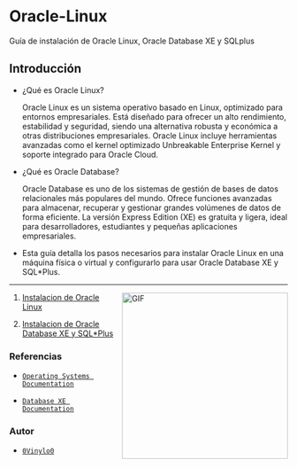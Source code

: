 # Oracle-Linux
Guía de instalación de Oracle Linux, Oracle Database XE y SQLplus

## Introducción

- ¿Qué es Oracle Linux?

    Oracle Linux es un sistema operativo basado en Linux, optimizado para entornos empresariales. Está diseñado para ofrecer un alto rendimiento, estabilidad y seguridad, siendo una alternativa robusta y económica a otras distribuciones empresariales. Oracle Linux incluye herramientas avanzadas como el kernel optimizado Unbreakable Enterprise Kernel y soporte integrado para Oracle Cloud.

- ¿Qué es Oracle Database?

    Oracle Database es uno de los sistemas de gestión de bases de datos relacionales más populares del mundo. Ofrece funciones avanzadas para almacenar, recuperar y gestionar grandes volúmenes de datos de forma eficiente. La versión Express Edition (XE) es gratuita y ligera, ideal para desarrolladores, estudiantes y pequeñas aplicaciones empresariales.

- Esta guía detalla los pasos necesarios para instalar Oracle Linux en una máquina física o virtual y configurarlo para usar Oracle Database XE y SQL*Plus.

----------------------------------------------------------------------------------------------------------

<img src="img/tux-linux-penguin.gif" alt="GIF" width="300" height="300" align="right">
  
  1.  [Instalacion de Oracle Linux](doc/oracle_linux.md)
  
  2.  [Instalacion de Oracle Database XE y SQL*Plus](doc/db_sqlplus.md)

### Referencias
  
- [`Operating Systems Documentation`](https://docs.oracle.com/en/operating-systems/)
  
- [`Database XE Documentation`](https://docs.oracle.com/en/database/oracle/oracle-database/21/xeinl/installing-oracle-database-free.html#GUID-728E4F0A-DBD1-43B1-9837-C6A460432733)

### Autor

- [ `0Vinylo0`](https://github.com/0Vinylo0)
